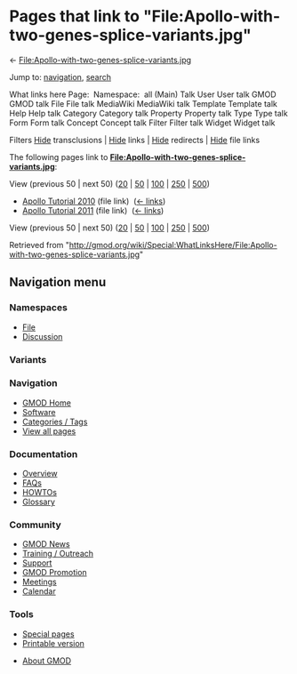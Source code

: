 <div id="mw-page-base" class="noprint">

</div>

<div id="mw-head-base" class="noprint">

</div>

<div id="content" class="mw-body" role="main">

<span id="top"></span>

<div id="mw-js-message" style="display:none;">

</div>



# <span dir="auto">Pages that link to "File:Apollo-with-two-genes-splice-variants.jpg"</span>

<div id="bodyContent">

<div id="contentSub">

←
[File:Apollo-with-two-genes-splice-variants.jpg](/wiki/File:Apollo-with-two-genes-splice-variants.jpg "File:Apollo-with-two-genes-splice-variants.jpg")

</div>

<div id="jump-to-nav" class="mw-jump">

Jump to: [navigation](#mw-navigation), [search](#p-search)

</div>

<div id="mw-content-text">

What links here Page:  Namespace:  all (Main) Talk User User talk GMOD
GMOD talk File File talk MediaWiki MediaWiki talk Template Template talk
Help Help talk Category Category talk Property Property talk Type Type
talk Form Form talk Concept Concept talk Filter Filter talk Widget
Widget talk

Filters
[Hide](/mediawiki/index.php?title=Special:WhatLinksHere/File:Apollo-with-two-genes-splice-variants.jpg&hidetrans=1 "Special:WhatLinksHere/File:Apollo-with-two-genes-splice-variants.jpg")
transclusions \|
[Hide](/mediawiki/index.php?title=Special:WhatLinksHere/File:Apollo-with-two-genes-splice-variants.jpg&hidelinks=1 "Special:WhatLinksHere/File:Apollo-with-two-genes-splice-variants.jpg")
links \|
[Hide](/mediawiki/index.php?title=Special:WhatLinksHere/File:Apollo-with-two-genes-splice-variants.jpg&hideredirs=1 "Special:WhatLinksHere/File:Apollo-with-two-genes-splice-variants.jpg")
redirects \|
[Hide](/mediawiki/index.php?title=Special:WhatLinksHere/File:Apollo-with-two-genes-splice-variants.jpg&hideimages=1 "Special:WhatLinksHere/File:Apollo-with-two-genes-splice-variants.jpg")
file links

The following pages link to
**[File:Apollo-with-two-genes-splice-variants.jpg](/wiki/File:Apollo-with-two-genes-splice-variants.jpg "File:Apollo-with-two-genes-splice-variants.jpg")**:

View (previous 50 \| next 50)
([20](/mediawiki/index.php?title=Special:WhatLinksHere/File:Apollo-with-two-genes-splice-variants.jpg&limit=20 "Special:WhatLinksHere/File:Apollo-with-two-genes-splice-variants.jpg")
\|
[50](/mediawiki/index.php?title=Special:WhatLinksHere/File:Apollo-with-two-genes-splice-variants.jpg&limit=50 "Special:WhatLinksHere/File:Apollo-with-two-genes-splice-variants.jpg")
\|
[100](/mediawiki/index.php?title=Special:WhatLinksHere/File:Apollo-with-two-genes-splice-variants.jpg&limit=100 "Special:WhatLinksHere/File:Apollo-with-two-genes-splice-variants.jpg")
\|
[250](/mediawiki/index.php?title=Special:WhatLinksHere/File:Apollo-with-two-genes-splice-variants.jpg&limit=250 "Special:WhatLinksHere/File:Apollo-with-two-genes-splice-variants.jpg")
\|
[500](/mediawiki/index.php?title=Special:WhatLinksHere/File:Apollo-with-two-genes-splice-variants.jpg&limit=500 "Special:WhatLinksHere/File:Apollo-with-two-genes-splice-variants.jpg"))

- [Apollo Tutorial
  2010](/wiki/Apollo_Tutorial_2010 "Apollo Tutorial 2010") (file link) ‎
  <span class="mw-whatlinkshere-tools">([←
  links](/mediawiki/index.php?title=Special:WhatLinksHere&target=Apollo+Tutorial+2010 "Special:WhatLinksHere"))</span>
- [Apollo Tutorial
  2011](/wiki/Apollo_Tutorial_2011 "Apollo Tutorial 2011") (file link) ‎
  <span class="mw-whatlinkshere-tools">([←
  links](/mediawiki/index.php?title=Special:WhatLinksHere&target=Apollo+Tutorial+2011 "Special:WhatLinksHere"))</span>

View (previous 50 \| next 50)
([20](/mediawiki/index.php?title=Special:WhatLinksHere/File:Apollo-with-two-genes-splice-variants.jpg&limit=20 "Special:WhatLinksHere/File:Apollo-with-two-genes-splice-variants.jpg")
\|
[50](/mediawiki/index.php?title=Special:WhatLinksHere/File:Apollo-with-two-genes-splice-variants.jpg&limit=50 "Special:WhatLinksHere/File:Apollo-with-two-genes-splice-variants.jpg")
\|
[100](/mediawiki/index.php?title=Special:WhatLinksHere/File:Apollo-with-two-genes-splice-variants.jpg&limit=100 "Special:WhatLinksHere/File:Apollo-with-two-genes-splice-variants.jpg")
\|
[250](/mediawiki/index.php?title=Special:WhatLinksHere/File:Apollo-with-two-genes-splice-variants.jpg&limit=250 "Special:WhatLinksHere/File:Apollo-with-two-genes-splice-variants.jpg")
\|
[500](/mediawiki/index.php?title=Special:WhatLinksHere/File:Apollo-with-two-genes-splice-variants.jpg&limit=500 "Special:WhatLinksHere/File:Apollo-with-two-genes-splice-variants.jpg"))

</div>

<div class="printfooter">

Retrieved from
"<http://gmod.org/wiki/Special:WhatLinksHere/File:Apollo-with-two-genes-splice-variants.jpg>"

</div>

<div id="catlinks" class="catlinks catlinks-allhidden">

</div>

<div class="visualClear">

</div>

</div>

</div>

<div id="mw-navigation">

## Navigation menu

<div id="mw-head">



<div id="left-navigation">

<div id="p-namespaces" class="vectorTabs" role="navigation"
aria-labelledby="p-namespaces-label">

### Namespaces

- <span id="ca-nstab-image"><a href="/wiki/File:Apollo-with-two-genes-splice-variants.jpg"
  accesskey="c" title="View the file page [c]">File</a></span>
- <span id="ca-talk"><a
  href="/mediawiki/index.php?title=File_talk:Apollo-with-two-genes-splice-variants.jpg&amp;action=edit&amp;redlink=1"
  accesskey="t"
  title="Discussion about the content page [t]">Discussion</a></span>

</div>

<div id="p-variants" class="vectorMenu emptyPortlet" role="navigation"
aria-labelledby="p-variants-label">

### 

### Variants[](#)

<div class="menu">

</div>

</div>

</div>





</div>

</div>

</div>

<div id="mw-panel">

<div id="p-logo" role="banner">

<a href="/wiki/Main_Page"
style="background-image: url(http://gmod.org/images/GMOD-cogs.png);"
title="Visit the main page"></a>

</div>

<div id="p-Navigation" class="portal" role="navigation"
aria-labelledby="p-Navigation-label">

### Navigation

<div class="body">

- <span id="n-GMOD-Home">[GMOD Home](/wiki/Main_Page)</span>
- <span id="n-Software">[Software](/wiki/GMOD_Components)</span>
- <span id="n-Categories-.2F-Tags">[Categories /
  Tags](/wiki/Categories)</span>
- <span id="n-View-all-pages">[View all
  pages](/wiki/Special:AllPages)</span>

</div>

</div>

<div id="p-Documentation" class="portal" role="navigation"
aria-labelledby="p-Documentation-label">

### Documentation

<div class="body">

- <span id="n-Overview">[Overview](/wiki/Overview)</span>
- <span id="n-FAQs">[FAQs](/wiki/Category:FAQ)</span>
- <span id="n-HOWTOs">[HOWTOs](/wiki/Category:HOWTO)</span>
- <span id="n-Glossary">[Glossary](/wiki/Glossary)</span>

</div>

</div>

<div id="p-Community" class="portal" role="navigation"
aria-labelledby="p-Community-label">

### Community

<div class="body">

- <span id="n-GMOD-News">[GMOD News](/wiki/GMOD_News)</span>
- <span id="n-Training-.2F-Outreach">[Training /
  Outreach](/wiki/Training_and_Outreach)</span>
- <span id="n-Support">[Support](/wiki/Support)</span>
- <span id="n-GMOD-Promotion">[GMOD
  Promotion](/wiki/GMOD_Promotion)</span>
- <span id="n-Meetings">[Meetings](/wiki/Meetings)</span>
- <span id="n-Calendar">[Calendar](/wiki/Calendar)</span>

</div>

</div>

<div id="p-tb" class="portal" role="navigation"
aria-labelledby="p-tb-label">

### Tools

<div class="body">

- <span id="t-specialpages"><a href="/wiki/Special:SpecialPages" accesskey="q"
  title="A list of all special pages [q]">Special pages</a></span>
- <span id="t-print"><a
  href="/mediawiki/index.php?title=Special:WhatLinksHere/File:Apollo-with-two-genes-splice-variants.jpg&amp;printable=yes"
  rel="alternate" accesskey="p"
  title="Printable version of this page [p]">Printable version</a></span>

</div>

</div>

</div>

</div>

<div id="footer" role="contentinfo">

- <span id="footer-places-about">[About
  GMOD](/wiki/GMOD:About "GMOD:About")</span>

<!-- -->






</div>
